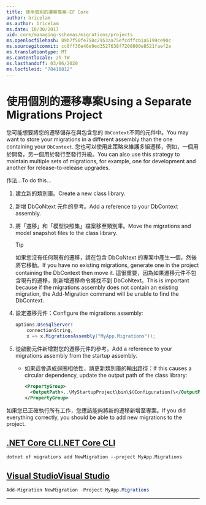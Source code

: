 ```yaml
---
title: 使用個別的遷移專案-EF Core
author: bricelam
ms.author: bricelam
ms.date: 10/30/2017
uid: core/managing-schemas/migrations/projects
ms.openlocfilehash: 89b7f50fe750c2953aa75efcdffcb1a5199ce90c
ms.sourcegitcommit: cc0ff36e46e9ed3527638f7208000e8521faef2e
ms.translationtype: MT
ms.contentlocale: zh-TW
ms.lasthandoff: 03/06/2020
ms.locfileid: "78416812"
---
```

# <a name="using-a-separate-migrations-project"></a><span data-ttu-id="d8be8-102">使用個別的遷移專案</span><span class="sxs-lookup"><span data-stu-id="d8be8-102">Using a Separate Migrations Project</span></span>

<span data-ttu-id="d8be8-103">您可能想要將您的遷移儲存在與包含您的 `DbContext`不同的元件中。</span><span class="sxs-lookup"><span data-stu-id="d8be8-103">You may want to store your migrations in a different assembly than the one containing your `DbContext`.</span></span> <span data-ttu-id="d8be8-104">您也可以使用此策略來維護多組遷移，例如，一個用於開發，另一個用於發行至發行升級。</span><span class="sxs-lookup"><span data-stu-id="d8be8-104">You can also use this strategy to maintain multiple sets of migrations, for example, one for development and another for release-to-release upgrades.</span></span>

<span data-ttu-id="d8be8-105">作法...</span><span class="sxs-lookup"><span data-stu-id="d8be8-105">To do this...</span></span>

1. <span data-ttu-id="d8be8-106">建立新的類別庫。</span><span class="sxs-lookup"><span data-stu-id="d8be8-106">Create a new class library.</span></span>

2. <span data-ttu-id="d8be8-107">新增 DbCoNtext 元件的參考。</span><span class="sxs-lookup"><span data-stu-id="d8be8-107">Add a reference to your DbContext assembly.</span></span>

3. <span data-ttu-id="d8be8-108">將「遷移」和「模型快照集」檔案移至類別庫。</span><span class="sxs-lookup"><span data-stu-id="d8be8-108">Move the migrations and model snapshot files to the class library.</span></span>
   > [!TIP]
   > <span data-ttu-id="d8be8-109">如果您沒有任何現有的遷移，請在包含 DbCoNtext 的專案中產生一個，然後將它移動。</span><span class="sxs-lookup"><span data-stu-id="d8be8-109">If you have no existing migrations, generate one in the project containing the DbContext then move it.</span></span>
   > <span data-ttu-id="d8be8-110">這很重要，因為如果遷移元件不包含現有的遷移，則新增遷移命令將找不到 DbCoNtext。</span><span class="sxs-lookup"><span data-stu-id="d8be8-110">This is important because if the migrations assembly does not contain an existing migration, the Add-Migration command will be unable to find the DbContext.</span></span>

4. <span data-ttu-id="d8be8-111">設定遷移元件：</span><span class="sxs-lookup"><span data-stu-id="d8be8-111">Configure the migrations assembly:</span></span>

   ``` csharp
   options.UseSqlServer(
       connectionString,
       x => x.MigrationsAssembly("MyApp.Migrations"));
   ```

5. <span data-ttu-id="d8be8-112">從啟動元件新增對您的遷移元件的參考。</span><span class="sxs-lookup"><span data-stu-id="d8be8-112">Add a reference to your migrations assembly from the startup assembly.</span></span>
   * <span data-ttu-id="d8be8-113">如果這會造成迴圈相依性，請更新類別庫的輸出路徑：</span><span class="sxs-lookup"><span data-stu-id="d8be8-113">If this causes a circular dependency, update the output path of the class library:</span></span>

     ``` xml
     <PropertyGroup>
       <OutputPath>..\MyStartupProject\bin\$(Configuration)\</OutputPath>
     </PropertyGroup>
     ```

<span data-ttu-id="d8be8-114">如果您已正確執行所有工作，您應該能夠將新的遷移新增至專案。</span><span class="sxs-lookup"><span data-stu-id="d8be8-114">If you did everything correctly, you should be able to add new migrations to the project.</span></span>

## <a name="net-core-cli"></a>[<span data-ttu-id="d8be8-115">.NET Core CLI</span><span class="sxs-lookup"><span data-stu-id="d8be8-115">.NET Core CLI</span></span>](#tab/dotnet-core-cli)

```dotnetcli
dotnet ef migrations add NewMigration --project MyApp.Migrations
```

## <a name="visual-studio"></a>[<span data-ttu-id="d8be8-116">Visual Studio</span><span class="sxs-lookup"><span data-stu-id="d8be8-116">Visual Studio</span></span>](#tab/vs)

``` powershell
Add-Migration NewMigration -Project MyApp.Migrations
```

***
